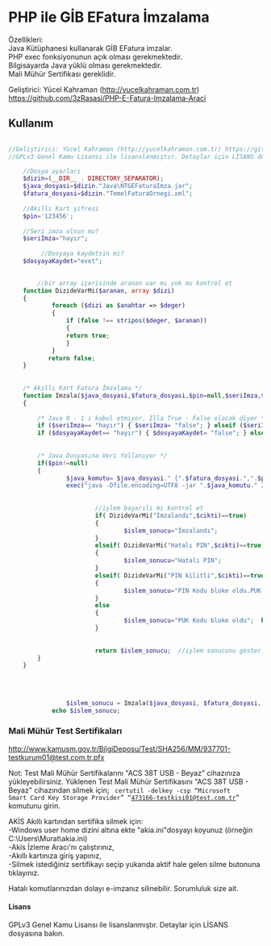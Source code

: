 # PHP ile GİB EFatura İmzalama

Özellikleri:<br>
Java Kütüphanesi kullanarak GİB EFatura imzalar.<br>
PHP exec fonksiyonunun açık olması gerekmektedir.<br>
Bilgisayarda Java yüklü olması gerekmektedir.<br>
Mali Mühür Sertifikası gereklidir.<br>


Geliştirici: Yücel Kahraman (http://yucelkahraman.com.tr)
             https://github.com/3zRasasi/PHP-E-Fatura-Imzalama-Araci

## Kullanım
```php

//Geliştirici: Yücel Kahraman (http://yucelkahraman.com.tr) https://github.com/3zRasasi/PHP-E-Fatura-Imzalama-Araci
//GPLv3 Genel Kamu Lisansı ile lisanslanmıştır. Detaylar için LİSANS dosyasına bakın.

	//Dosya ayarları
	$dizin=(__DIR__ . DIRECTORY_SEPARATOR);  
	$java_dosyasi=$dizin."Java\NTGEFaturaImza.jar";  
	$fatura_dosyasi=$dizin."TemelFaturaOrnegi.xml"; 
	
	//Akıllı Kart şifresi
	$pin='123456';  
	
	//Seri imza olsun mu?
	$seriImza="hayır";
	
         //Dosyaya kaydetsin mi?
	$dosyayaKaydet="evet";

	
        //bir array içerisinde aranan var mı yok mu kontrol et
	function DizideVarMi($aranan, array $dizi)
	{
			foreach ($dizi as $anahtar => $deger) 
			{
				if (false !== stripos($deger, $aranan)) 
				{
				return true;
				}
			}
           return false;
	}
	
	
	/* Akıllı Kart Fatura İmzalama */  
	function Imzala($java_dosyasi,$fatura_dosyasi,$pin=null,$seriImza,$dosyayaKaydet)  
	{  
	
		/* Java 0 - 1 i kabul etmiyor. İlla True - False olacak diyor */ 
		if ($seriImza== "hayır") { $seriImza= "false"; } elseif ($seriImza== "evet") { $seriImza= "true"; }
		if ($dosyayaKaydet== "hayır") { $dosyayaKaydet= "false"; } elseif ($dosyayaKaydet== "evet") { $dosyayaKaydet= "true"; }
	
	
		/* Java Dosyasına Veri Yollanıyor */  
		if($pin!=null)  
		{ 
				$java_komutu= $java_dosyasi." {".$fatura_dosyasi.",".$pin.",".$seriImza.",".$dosyayaKaydet."}";
				exec("java -Dfile.encoding=UTF8 -jar ".$java_komutu." 2>&1",$cikti);    
				
	
						//işlem başarılı mı kontrol et
						if( DizideVarMi("İmzalandı",$cikti)==true)  
						{  
								$islem_sonucu="İmzalandı";   
						}
						elseif( DizideVarMi("Hatalı PIN",$cikti)==true)  
						{  
								$islem_sonucu="Hatalı PIN";   
						}
						elseif( DizideVarMi("PIN kilitli",$cikti)==true)  
						{  
								$islem_sonucu="PIN Kodu bloke oldu.PUK Kodunu giriniz.";  
						}
						else
						{  
								$islem_sonucu="PUK Kodu bloke oldu";  break;
						}						
					
				  
						return $islem_sonucu;  //işlem sonucunu göster
		}  
	}  
	
	
	
	
	            $islem_sonucu = Imzala($java_dosyasi, $fatura_dosyasi, $pin, $seriImza, $dosyayaKaydet);
		    echo $islem_sonucu;

 ``` 
### Mali Mühür Test Sertifikaları <br>
http://www.kamusm.gov.tr/BilgiDeposu/Test/SHA256/MM/937701-testkurum01@test.com.tr.pfx

Not: Test Mali Mühür Sertifikalarını "ACS 38T USB - Beyaz" cihazınıza yükleyebilirsiniz. 
Yüklenen Test Mali Mühür Sertifikasını "ACS 38T USB - Beyaz" cihazından silmek için;
<code> certutil -delkey -csp “Microsoft Smart Card Key Storage Provider” “473166-testkisi01@test.com.tr” </code>
komutunu girin.

AKİS Akıllı kartından sertifika silmek için: <br>
-Windows user home dizini altına ekte  "akia.ini"dosyayı koyunuz (örneğin C:\Users\Murat\akia.ini) <br>
-Akis İzleme Aracı'nı çalıştırınız, <br>
-Akıllı kartınıza giriş yapınız, <br>
-Silmek istediğiniz sertifikayı seçip yukarıda aktif hale gelen silme butonuna tıklayınız.<br>

Hatalı komutlarınızdan dolayı e-imzanız silinebilir. Sorumluluk size ait.

#### Lisans
GPLv3 Genel Kamu Lisansı ile lisanslanmıştır. Detaylar için LİSANS dosyasına bakın. 





